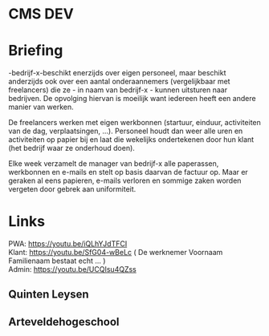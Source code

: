 # CMS DEV

# Briefing
-bedrijf-x-beschikt enerzijds over eigen personeel, maar beschikt anderzijds ook over een aantal onderaannemers (vergelijkbaar met freelancers) die ze - in naam van bedrijf-x - kunnen uitsturen naar bedrijven. De opvolging hiervan is moeilijk want iedereen heeft een andere manier van werken.

De freelancers werken met eigen werkbonnen (startuur, einduur, activiteiten van de dag, verplaatsingen, ...).
Personeel houdt dan weer alle uren en activiteiten op papier bij en laat die wekelijks ondertekenen door hun klant (het bedrijf waar ze onderhoud doen).

Elke week verzamelt de manager van bedrijf-x alle paperassen, werkbonnen en e-mails en stelt op basis daarvan de factuur op.
Maar er geraken al eens papieren, e-mails verloren en sommige zaken worden vergeten door gebrek aan uniformiteit.

# Links
PWA: https://youtu.be/iQLhYJdTFCI   
Klant: https://youtu.be/SfG04-wBeLc ( De werknemer Voornaam Familienaam bestaat echt ... )  
Admin: https://youtu.be/UCQIsu4QZss

## Quinten Leysen
## Arteveldehogeschool